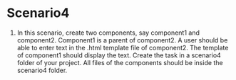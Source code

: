 # Scenario4

1.    In this scenario, create two components, say component1 and component2. Component1 is a
parent of component2.
    A user should be able to enter text in the .html template file of component2. The template of
component1 should display the text.
    Create the task in a scenario4 folder of your project. All files of the components should be inside the
scenario4 folder.
